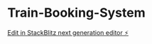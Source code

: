 # Train-Booking-System

[Edit in StackBlitz next generation editor ⚡️](https://stackblitz.com/~/github.com/kranthi90597/Train-Booking-System)